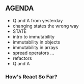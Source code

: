 ## AGENDA

- Q and A from yesterday
- changing states the wrong way
- STATE
- intro to immutability
- immutability in objects
- immutability in arrays
- spread operators ...
- refactors
- Q and A


### How's React So Far?

